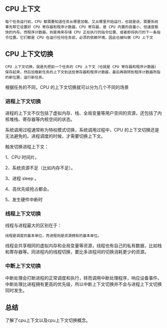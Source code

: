 ## CPU 上下文

```
每个任务运行前，CPU 都需要知道任务从哪里加载、又从哪里开始运行，也就是说，需要系统事先帮它设置好 CPU 寄存器和程序计数器，CPU 寄存器，是 CPU 内置的容量小、但速度极快的内存。而程序计数器，则是用来存储 CPU 正在执行的指令位置、或者即将执行的下一条指令位置。它们都是 CPU 在运行任何任务前，必须的依赖环境，因此也被叫做 CPU 上下文
```

## CPU 上下文切换

```
CPU 上下文切换，就是先把前一个任务的 CPU 上下文（也就是 CPU 寄存器和程序计数器）保存起来，然后加载新任务的上下文到这些寄存器和程序计数器，最后再跳转到程序计数器所指的新位置，运行新任务。
```

根据任务的不同，CPU 的上下文切换就可以分为几个不同的场景

###  进程上下文切换

进程的上下文不仅包括了虚拟内存、栈、全局变量等用户空间的资源，还包括了内核堆栈、寄存器等内核空间的状态。

系统调用过程通常称为特权模式切换，系统调用过程中，CPU 的上下文切换还是无法避免的。进程调度的时候，才需要切换上下文。

触发切换进程上下文：

1、CPU 时间片。

2、系统资源不足（比如内存不足）。

3、进程 sleep 。

4、高优先级抢占都会。

5、发生硬件中断时

### 线程上下文切换

线程与进程最大的区别在于：

```
线程是调度的基本单位，而进程则是资源拥有的基本单位。
```

线程会共享相同的虚拟内存和全局变量等资源，线程也有自己的私有数据，比如栈和寄存器等。同进程内的线程切换，要比多进程间的切换消耗更少的资源。

### 中断上下文切换

中断处理会打断进程的正常调度和执行，转而调用中断处理程序，响应设备事件。中断处理比进程拥有更高的优先级，所以中断上下文切换并不会与进程上下文切换同时发生。

## 总结

了解了cpu上下文以及cpu上下文切换概念。